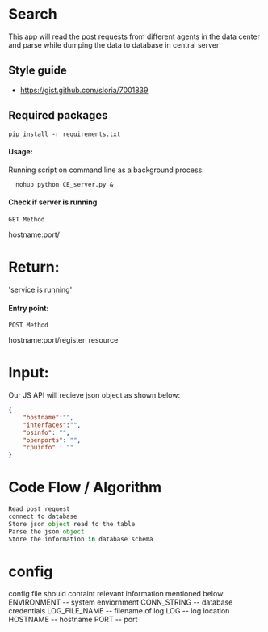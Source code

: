 # Search

This app will read the post requests from different agents in the data center and parse while dumping the data to database in central server

## Style guide

* https://gist.github.com/sloria/7001839

## Required packages

    pip install -r requirements.txt

#### Usage:

Running script on command line as a background process:

```shell
  nohup python CE_server.py &
```

#### Check if server is running

```
GET Method
```

hostname:port/

# Return: 
'service is running'


#### Entry point:


```
POST Method
```

hostname:port/register_resource


# Input:

Our JS API will recieve json object as shown below:

```json
{
    "hostname":"",
    "interfaces":"",
    "osinfo": "",
    "openports": "",
    "cpuinfo" : ""
}
```

# Code Flow / Algorithm

```python
Read post request
connect to database
Store json object read to the table
Parse the json object
Store the information in database schema
```


# config

config file should containt relevant information mentioned below:
ENVIRONMENT -- system enviornment
CONN_STRING -- database credentials
LOG_FILE_NAME -- filename of log
LOG -- log location
HOSTNAME -- hostname
PORT -- port

```
